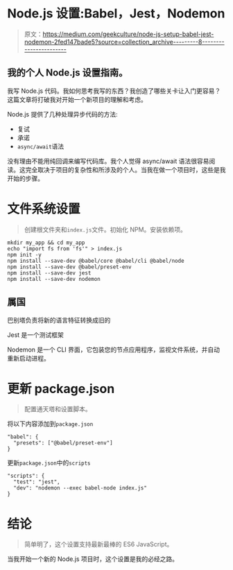 # Node.js 设置:Babel，Jest，Nodemon

> 原文：<https://medium.com/geekculture/node-js-setup-babel-jest-nodemon-2fed147bade5?source=collection_archive---------8----------------------->

## 我的个人 Node.js 设置指南。

我写 Node.js 代码。我如何思考我写的东西？我创造了哪些关卡让入门更容易？这篇文章将打破我对开始一个新项目的理解和考虑。

Node.js 提供了几种处理异步代码的方法:

*   复试
*   承诺
*   `async/await`语法

没有理由不能用纯回调来编写代码库。我个人觉得 async/await 语法很容易阅读。这完全取决于项目的复杂性和所涉及的个人。当我在做一个项目时，这些是我开始的步骤。

# 文件系统设置

> 创建根文件夹和`index.js`文件。初始化 NPM。安装依赖项。

```
mkdir my_app && cd my_app
echo "import fs from 'fs'" > index.js
npm init -y
npm install --save-dev @babel/core @babel/cli @babel/node
npm install --save-dev @babel/preset-env
npm install --save-dev jest
npm install --save-dev nodemon
```

## 属国

巴别塔负责将新的语言特征转换成旧的

Jest 是一个测试框架

Nodemon 是一个 CLI 界面，它包装您的节点应用程序，监视文件系统，并自动重新启动进程。

# 更新 package.json

> 配置通天塔和设置脚本。

将以下内容添加到`package.json`

```
"babel": {
  "presets": ["@babel/preset-env"]
}
```

更新`package.json`中的`scripts`

```
"scripts": {
  "test": "jest",
  "dev": "nodemon --exec babel-node index.js"
}
```

# 结论

> 简单明了，这个设置支持最新最棒的 ES6 JavaScript。

当我开始一个新的 Node.js 项目时，这个设置是我的必经之路。